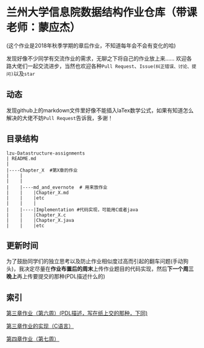 # 兰州大学信息院数据结构作业仓库（带课老师：蒙应杰）
(这个作业是2018年秋季学期的章后作业，不知道每年会不会有变化的哈)
  
发现好像不少同学有交流作业的需求，无聊之下将自己的作业放上来……
欢迎各路大佬们一起交流进步，当然也欢迎各种`Pull Request`、`Issue(纠正错误、讨论、提问)`以及`star`
## 动态
发现github上的markdown文件里好像不能插入laTex数学公式，如果有知道怎么解决的大佬不妨`Pull Request`告诉我，多谢！
## 目录结构
```
lzu-Datastructure-assignments
| README.md
| 
|----Chapter_X  #第X章的作业
|    |
|    |
|    |----md_and_evernote  # 用来放作业
|    |    |Chapter_X.md
|    |    |etc
|    |    |
|    |----|Implementation #代码实现，可能用C或者java
|    |    |Chapter_X.c
|    |    |Chapter_X.java
|    |    |etc
```
## 更新时间
为了鼓励同学们的独立思考以及防止作业相似度过高而引起的翻车问题(手动狗头)，我决定尽量在**作业布置后的周末**上传作业题目的代码实现，然后**下一个周三晚上**再上传要提交的那种(PDL描述什么的)
## 索引
[第三章作业（第六周）(PDL描述，写在纸上交的那种，下同)](https://github.com/RayChromium/lzu-Datastructure-assignments/blob/master/Chapter_3/md_and_evernote/Chapter_3.md)
  
[第三章作业的实现（C语言）](https://github.com/RayChromium/lzu-Datastructure-assignments/blob/master/Chapter_3/Implementation/Chapter_3.c)
  
[第四章作业（第七周）](https://github.com/RayChromium/lzu-Datastructure-assignments/blob/master/Chapter_4/md_and_evernote/Chapter_4.md)
